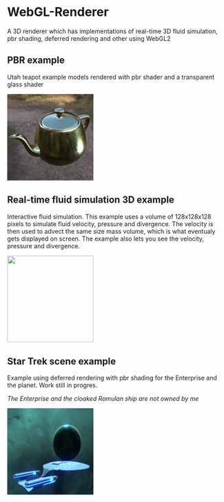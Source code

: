 # WebGL-Renderer
A 3D renderer which has implementations of real-time 3D fluid simulation, pbr shading, deferred rendering and other using WebGL2

## PBR example
Utah teapot example models rendered with pbr shader and a transparent glass shader

[<img src="misc/projects/PBR.png" width="200" height="200"/>](https://valdyr88.github.io/WebGL-Renderer/index_pbr.html)

## Real-time fluid simulation 3D example
Interactive fluid simulation. This example uses a volume of 128x128x128 pixels to simulate fluid velocity, pressure and divergence. The velocity is then used to advect the same size mass volume, which is what eventualy gets displayed on screen. The example also lets you see the velocity, pressure and divergence. 

[<img src="https://iili.io/26l6LN.gif" width="200" height="200"/>](https://valdyr88.github.io/WebGL-Renderer/index_volumetric.html)

## Star Trek scene example
Example using deferred rendering with pbr shading for the Enterprise and the planet. Work still in progres.

*The Enterprise and the cloaked Romulan ship are not owned by me*

[<img src="misc/projects/StarTrek.png" width="200" height="200"/>](https://valdyr88.github.io/WebGL-Renderer/pages/Space/index.html)
